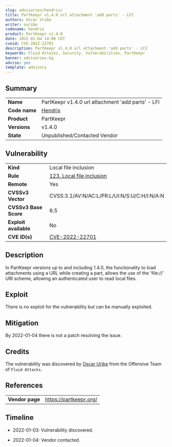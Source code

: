 ```yaml
---
slug: advisories/hendrix/
title: PartKeepr v1.4.0 url attachment 'add parts' - LFI
authors: Oscar Uribe
writer: ouribe
codename: hendrix
product: PartKeepr v1.4.0
date: 2022-01-04 14:00 COT
cveid: CVE-2022-22701
description: PartKeepr v1.4.0 url attachment 'add parts' - LFI
keywords: Fluid Attacks, Security, Vulnerabilities, PartKeepr
banner: advisories-bg
advise: yes
template: advisory
---
```


## Summary

|                    |                                                      |
|--------------------|------------------------------------------------------|
| **Name**           | PartKeepr v1.4.0 url attachment 'add parts' - LFI    |
| **Code name**      | [Hendrix](https://en.wikipedia.org/wiki/Jimi_Hendrix)|
| **Product**        | PartKeepr                                            |
| **Versions**       | v1.4.0                                               |
| **State**          | Unpublished/Contacted Vendor                         |

## Vulnerability

|                       |                                                                  |
|-----------------------|------------------------------------------------------------------|
| **Kind**              | Local file inclusion                                             |
| **Rule**              | [123. Local file inclusion](https://docs.fluidattacks.com/criteria/vulnerabilities/123)   |
| **Remote**            | Yes                                                              |
| **CVSSv3 Vector**     | CVSS:3.1/AV:N/AC:L/PR:L/UI:N/S:U/C:H/I:N/A:N                     |
| **CVSSv3 Base Score** | 6.5                                                              |
| **Exploit available** | No                                                               |
| **CVE ID(s)**         | [CVE-2022-22701](https://cve.mitre.org/cgi-bin/cvename.cgi?name=CVE-2022-22701)                   |

## Description

In PartKeepr versions up to and including 1.4.0, the functionality to
load attachments using a URL while creating a part,
allows the use of the 'file://' URI scheme,
allowing an authenticated user to read local files.

## Exploit

There is no exploit for the vulnerability but can be manually exploited.

## Mitigation

By 2022-01-04 there is not a patch resolving the issue.

## Credits

The vulnerability was discovered by [Oscar
Uribe](https://co.linkedin.com/in/oscar-uribe-londo%C3%B1o-0b6534155) from the Offensive
Team of  `Fluid Attacks`.

## References

|                     |                                                                 |
|---------------------|-----------------------------------------------------------------|
| **Vendor page**     | <https://partkeepr.org/>                               |

## Timeline

- 2022-01-03: Vulnerability discovered.

- 2022-01-04: Vendor contacted.
